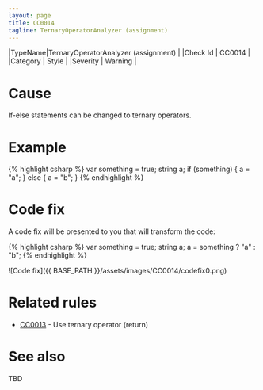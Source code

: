 ```yaml
---
layout: page
title: CC0014
tagline: TernaryOperatorAnalyzer (assignment)
---
```


|TypeName|TernaryOperatorAnalyzer (assignment) |
|Check Id | CC0014 |
|Category | Style |
|Severity | Warning |

# Cause

If-else statements can be changed to ternary operators.

# Example

{% highlight csharp %}
var something = true;
string a;
if (something)
{
    a = "a";
}
else
{
    a = "b";
}
{% endhighlight %}

# Code fix

A code fix will be presented to you that will transform the code:

{% highlight csharp %}
var something = true;
string a;
a = something ? "a" : "b";
{% endhighlight %}

![Code fix]({{ BASE_PATH }}/assets/images/CC0014/codefix0.png)

# Related rules

* [CC0013](CC0013.html) - Use ternary operator (return)

# See also

TBD
